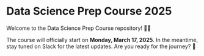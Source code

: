# Data Science Prep Course 2025

Welcome to the Data Science Prep Course repository! 🧑‍💻

The course will officially start on **Monday, March 17, 2025**.
In the meantime, stay tuned on Slack for the latest updates.
Are you ready for the journey? 🚀

<!-- Your first step in this journey is to **carefully read** the steps in this tutorial.  
⚠️ **Important**: Make sure to complete all the steps during the setup week, **17.3 - 23.3. 2025**. If you are struggling with any of the steps, tell us in the [#setup](https://ldsaprepcourse2025.slack.com/archives/C08H3963079) channel on Slack! In this tutorial, you'll learn:

- Slack usage and etiquette;
- How to setup your software environment;
- The weekly workflow to follow during the Prep Course.

We tried to provided detailed instructions, but you might not understand all the details of what and why you do in the setup for now. It will become clearer as you proceed with the course. So don't despair, put on your patience hat and ask for help when needed, there's light at the other end of the tunnel. :star2:

## 1. How to use Slack and how to ask for help

First and foremost, we'll talk about how to use our communication tool, Slack. You will learn how to use it effectively and how to use it to ask for help. Click on the image to follow the link.

<table>
  <tr>
    <td>
         <a href="slack.md">
            <img src="docs/assets/slack.png" alt="Slack" height="175" />
        </a>
    </td>
  </tr>
</table>

## 2. Initial Setup

Please choose your operating system:

<table>
  <tr>
    <td>
        <a href="macOS.md">
            <img src="docs/assets/macOS.png" alt="MacOS" height="175" />
        </a>
    </td>
    <td>
        <a href="WINDOWS.md">
            <img src="docs/assets/windows.png" alt="Windows" height="175" />
        </a>
    </td>
    <td>
        <a href="LINUX.md">
            <img src="docs/assets/linux.png" alt="Linux" height="175" />
        </a>
    </td>
  </tr>
</table>

## 3. Setup *Git* and *GitHub*

Click on the image to follow the link.

<table>
  <tr>
    <td>
        <a href="github.md">
            <img src="docs/assets/github.png" alt="GitHub" height="175" />
        </a>
    </td>
  </tr>
</table>

## 4. Setup for all operating systems - Python virtual environment

Click on the image to follow the link.

<table>
  <tr>
    <td>
        <a href="python-venv.md">
            <img src="docs/assets/python-venv.png" alt="python-venv" height="175" />
        </a>
    </td>
  </tr>
</table>

## 5. Weekly workflow

The workflow that you will follow every week with every new learning unit. Test it on `SLU00 - Jupyter Notebook` from `Week 00`. Click on the image to follow the link.

<table>
  <tr>
    <td>
        <a href="weekly-workflow.md">
            <img src="docs/assets/weekly-workflow.png" alt="weekly-workflow" height="175" />
        </a>
    </td>
  </tr>
</table>

## 6. Troubleshooting

A few common problems and solutions. If you don't find what you're looking for, check out the #setup channel on Slack. Click on the image to follow the link.

<table>
  <tr>
    <td>
        <a href="troubleshooting.md">
            <img src="docs/assets/troubleshooting.png" alt="troubleshooting" height="175" />
        </a>
    </td>
  </tr>
</table> -->
